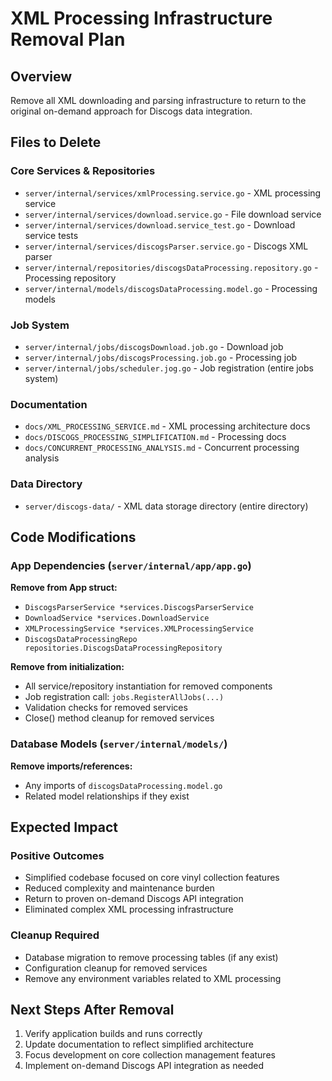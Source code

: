 # XML Processing Infrastructure Removal Plan

## Overview
Remove all XML downloading and parsing infrastructure to return to the original on-demand approach for Discogs data integration.

## Files to Delete

### Core Services & Repositories
- `server/internal/services/xmlProcessing.service.go` - XML processing service
- `server/internal/services/download.service.go` - File download service
- `server/internal/services/download.service_test.go` - Download service tests
- `server/internal/services/discogsParser.service.go` - Discogs XML parser
- `server/internal/repositories/discogsDataProcessing.repository.go` - Processing repository
- `server/internal/models/discogsDataProcessing.model.go` - Processing models

### Job System
- `server/internal/jobs/discogsDownload.job.go` - Download job
- `server/internal/jobs/discogsProcessing.job.go` - Processing job
- `server/internal/jobs/scheduler.jog.go` - Job registration (entire jobs system)

### Documentation
- `docs/XML_PROCESSING_SERVICE.md` - XML processing architecture docs
- `docs/DISCOGS_PROCESSING_SIMPLIFICATION.md` - Processing docs
- `docs/CONCURRENT_PROCESSING_ANALYSIS.md` - Concurrent processing analysis

### Data Directory
- `server/discogs-data/` - XML data storage directory (entire directory)

## Code Modifications

### App Dependencies (`server/internal/app/app.go`)
**Remove from App struct:**
- `DiscogsParserService *services.DiscogsParserService`
- `DownloadService *services.DownloadService`
- `XMLProcessingService *services.XMLProcessingService`
- `DiscogsDataProcessingRepo repositories.DiscogsDataProcessingRepository`

**Remove from initialization:**
- All service/repository instantiation for removed components
- Job registration call: `jobs.RegisterAllJobs(...)`
- Validation checks for removed services
- Close() method cleanup for removed services

### Database Models (`server/internal/models/`)
**Remove imports/references:**
- Any imports of `discogsDataProcessing.model.go`
- Related model relationships if they exist

## Expected Impact

### Positive Outcomes
- Simplified codebase focused on core vinyl collection features
- Reduced complexity and maintenance burden
- Return to proven on-demand Discogs API integration
- Eliminated complex XML processing infrastructure

### Cleanup Required
- Database migration to remove processing tables (if any exist)
- Configuration cleanup for removed services
- Remove any environment variables related to XML processing

## Next Steps After Removal
1. Verify application builds and runs correctly
2. Update documentation to reflect simplified architecture
3. Focus development on core collection management features
4. Implement on-demand Discogs API integration as needed